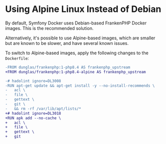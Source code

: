 # Using Alpine Linux Instead of Debian

By default, Symfony Docker uses Debian-based FrankenPHP Docker images.
This is the recommended solution.

Alternatively, it's possible to use Alpine-based images, which are smaller but
are known to be slower, and have several known issues.

To switch to Alpine-based images, apply the following changes to the `Dockerfile`:

<!-- markdownlint-disable MD010 -->

```diff
-FROM dunglas/frankenphp:1-php8.4 AS frankenphp_upstream
+FROM dunglas/frankenphp:1-php8.4-alpine AS frankenphp_upstream

-# hadolint ignore=DL3008
-RUN apt-get update && apt-get install -y --no-install-recommends \
-	acl \
-	file \
-	gettext \
-	git \
-	&& rm -rf /var/lib/apt/lists/*
+# hadolint ignore=DL3018
+RUN apk add --no-cache \
+	acl \
+	file \
+	gettext \
+	git
```

<!-- markdownlint-enable MD010 -->
